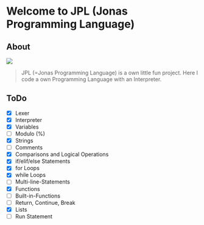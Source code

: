 # Welcome to JPL (Jonas Programming Language)
## About
![](https://i.imgur.com/lPuSHq5.png) 
> 
> JPL (=Jonas Programming Language) is a own little fun project. Here I code a own Programming Language with an Interpreter. 
>


## ToDo
- [X] Lexer
- [X] Interpreter
- [X] Variables
- [ ] Modulo (%)
- [X] Strings
- [ ] Comments
- [X] Comparisons and Logical Operations
- [X] if/elif/else Statements
- [X] for Loops
- [X] while Loops
- [ ] Multi-line-Statements
- [X] Functions
- [ ] Built-in-Functions
- [ ] Return, Continue, Break
- [X] Lists
- [ ] Run Statement